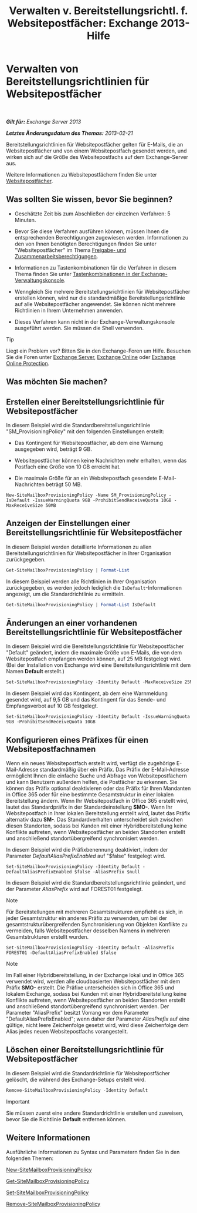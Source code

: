 ﻿---
title: 'Verwalten v. Bereitstellungsrichtl. f. Websitepostfächer: Exchange 2013-Hilfe'
TOCTitle: Verwalten von Bereitstellungsrichtlinien für Websitepostfächer
ms:assetid: 2f160d1a-a031-461f-8d29-c9cd49ca1645
ms:mtpsurl: https://technet.microsoft.com/de-de/library/JJ710340(v=EXCHG.150)
ms:contentKeyID: 50475269
ms.date: 04/24/2018
mtps_version: v=EXCHG.150
ms.translationtype: HT
---

# Verwalten von Bereitstellungsrichtlinien für Websitepostfächer

 

_**Gilt für:** Exchange Server 2013_

_**Letztes Änderungsdatum des Themas:** 2013-02-21_

Bereitstellungsrichtlinien für Websitepostfächer gelten für E-Mails, die an Websitepostfächer und von einem Websitepostfach gesendet werden, und wirken sich auf die Größe des Websitepostfachs auf dem Exchange-Server aus.

Weitere Informationen zu Websitepostfächern finden Sie unter [Websitepostfächer](site-mailboxes-exchange-2013-help.md).

## Was sollten Sie wissen, bevor Sie beginnen?

  - Geschätzte Zeit bis zum Abschließen der einzelnen Verfahren: 5 Minuten.

  - Bevor Sie diese Verfahren ausführen können, müssen Ihnen die entsprechenden Berechtigungen zugewiesen werden. Informationen zu den von Ihnen benötigten Berechtigungen finden Sie unter "Websitepostfächer" im Thema [Freigabe- und Zusammenarbeitsberechtigungen](sharing-and-collaboration-permissions-exchange-2013-help.md).

  - Informationen zu Tastenkombinationen für die Verfahren in diesem Thema finden Sie unter [Tastenkombinationen in der Exchange-Verwaltungskonsole](keyboard-shortcuts-in-the-exchange-admin-center-exchange-online-protection-help.md).

  - Wenngleich Sie mehrere Bereitstellungsrichtlinien für Websitepostfächer erstellen können, wird nur die standardmäßige Bereitstellungsrichtlinie auf alle Websitepostfächer angewendet. Sie können nicht mehrere Richtlinien in Ihrem Unternehmen anwenden.

  - Dieses Verfahren kann nicht in der Exchange-Verwaltungskonsole ausgeführt werden. Sie müssen die Shell verwenden.


> [!TIP]
> Liegt ein Problem vor? Bitten Sie in den Exchange-Foren um Hilfe. Besuchen Sie die Foren unter <A href="https://go.microsoft.com/fwlink/p/?linkid=60612">Exchange Server</A>, <A href="https://go.microsoft.com/fwlink/p/?linkid=267542">Exchange Online</A> oder <A href="https://go.microsoft.com/fwlink/p/?linkid=285351">Exchange Online Protection</A>.



## Was möchten Sie machen?

## Erstellen einer Bereitstellungsrichtlinie für Websitepostfächer

In diesem Beispiel wird die Standardbereitstellungsrichtlinie "SM\_ProvisioningPolicy" mit den folgenden Einstellungen erstellt:

  - Das Kontingent für Websitepostfächer, ab dem eine Warnung ausgegeben wird, beträgt 9 GB.

  - Websitepostfächer können keine Nachrichten mehr erhalten, wenn das Postfach eine Größe von 10 GB erreicht hat.

  - Die maximale Größe für an ein Websitepostfach gesendete E-Mail-Nachrichten beträgt 50 MB.

<!-- end list -->

    New-SiteMailboxProvisioningPolicy -Name SM_ProvisioningPolicy -IsDefault -IssueWarningQuota 9GB -ProhibitSendReceiveQuota 10GB -MaxReceiveSize 50MB

## Anzeigen der Einstellungen einer Bereitstellungsrichtlinie für Websitepostfächer

In diesem Beispiel werden detaillierte Informationen zu allen Bereitstellungsrichtlinien für Websitepostfächer in Ihrer Organisation zurückgegeben.

```powershell
Get-SiteMailboxProvisioningPolicy | Format-List
```

In diesem Beispiel werden alle Richtlinien in Ihrer Organisation zurückgegeben, es werden jedoch lediglich die `IsDefault`-Informationen angezeigt, um die Standardrichtlinie zu ermitteln.

```powershell
Get-SiteMailboxProvisioningPolicy | Format-List IsDefault
```

## Änderungen an einer vorhandenen Bereitstellungsrichtlinie für Websitepostfächer

In diesem Beispiel wird die Bereitstellungsrichtlinie für Websitepostfächer "Default" geändert, indem die maximale Größe von E-Mails, die von dem Websitepostfach empfangen werden können, auf 25 MB festgelegt wird. (Bei der Installation von Exchange wird eine Bereitstellungsrichtlinie mit dem Namen **Default** erstellt.)

```powershell
Set-SiteMailboxProvisioningPolicy -Identity Default -MaxReceiveSize 25MB
```

In diesem Beispiel wird das Kontingent, ab dem eine Warnmeldung gesendet wird, auf 9,5 GB und das Kontingent für das Sende- und Empfangsverbot auf 10 GB festgelegt.

    Set-SiteMailboxProvisioningPolicy -Identity Default -IssueWarningQuota 9GB -ProhibitSendReceiveQuota 10GB

## Konfigurieren eines Präfixes für einen Websitepostfachnamen

Wenn ein neues Websitepostfach erstellt wird, verfügt die zugehörige E-Mail-Adresse standardmäßig über ein Präfix. Das Präfix der E-Mail-Adresse ermöglicht Ihnen die einfache Suche und Abfrage von Websitepostfächern und kann Benutzern außerdem helfen, die Postfächer zu erkennen. Sie können das Präfix optional deaktivieren oder das Präfix für Ihren Mandanten in Office 365 oder für eine bestimmte Gesamtstruktur in einer lokalen Bereitstellung ändern. Wenn Ihr Websitepostfach in Office 365 erstellt wird, lautet das Standardpräfix in der Standardeinstellung **SMO-**. Wenn Ihr Websitepostfach in Ihrer lokalen Bereitstellung erstellt wird, lautet das Präfix alternativ dazu **SM-**. Das Standardverhalten unterscheidet sich zwischen diesen Standorten, sodass bei Kunden mit einer Hybridbereitstellung keine Konflikte auftreten, wenn Websitepostfächer an beiden Standorten erstellt und anschließend standortübergreifend synchronisiert werden.

In diesem Beispiel wird die Präfixbenennung deaktiviert, indem der Parameter *DefaultAliasPrefixEnabled* auf "$false" festgelegt wird.

    Set-SiteMailboxProvisioningPolicy -Identity Default -DefaultAliasPrefixEnabled $false -AliasPrefix $null

In diesem Beispiel wird die Standardbereitstellungsrichtlinie geändert, und der Parameter *AliasPrefix* wird auf FOREST01 festgelegt.


> [!NOTE]
> Für Bereitstellungen mit mehreren Gesamtstrukturen empfiehlt es sich, in jeder Gesamtstruktur ein anderes Präfix zu verwenden, um bei der gesamtstrukturübergreifenden Synchronisierung von Objekten Konflikte zu vermeiden, falls Websitepostfächer desselben Namens in mehreren Gesamtstrukturen erstellt wurden.



    Set-SiteMailboxProvisioningPolicy -Identity Default -AliasPrefix FOREST01 -DefaultAliasPrefixEnabled $false


> [!NOTE]
> Im Fall einer Hybridbereitstellung, in der Exchange lokal und in Office 365 verwendet wird, werden alle cloudbasierten Websitepostfächer mit dem Präfix <STRONG>SMO-</STRONG> erstellt. Die Präfixe unterscheiden sich in Office 365 und lokalem Exchange, sodass bei Kunden mit einer Hybridbereitstellung keine Konflikte auftreten, wenn Websitepostfächer an beiden Standorten erstellt und anschließend standortübergreifend synchronisiert werden. Der Parameter "AliasPrefix" besitzt Vorrang vor dem Parameter "DefaultAliasPrefixEnabled"; wenn daher der Parameter <EM>AliasPrefix</EM> auf eine gültige, nicht leere Zeichenfolge gesetzt wird, wird diese Zeichenfolge dem Alias jedes neuen Websitepostfachs vorangestellt.



## Löschen einer Bereitstellungsrichtlinie für Websitepostfächer

In diesem Beispiel wird die Standardrichtlinie für Websitepostfächer gelöscht, die während des Exchange-Setups erstellt wird.

```powershell
Remove-SiteMailboxProvisioningPolicy -Identity Default
```


> [!IMPORTANT]
> Sie müssen zuerst eine andere Standardrichtlinie erstellen und zuweisen, bevor Sie die Richtlinie <STRONG>Default</STRONG> entfernen können.



## Weitere Informationen

Ausführliche Informationen zu Syntax und Parametern finden Sie in den folgenden Themen:

[New-SiteMailboxProvisioningPolicy](https://technet.microsoft.com/de-de/library/jj218647\(v=exchg.150\))

[Get-SiteMailboxProvisioningPolicy](https://technet.microsoft.com/de-de/library/jj218617\(v=exchg.150\))

[Set-SiteMailboxProvisioningPolicy](https://technet.microsoft.com/de-de/library/jj218624\(v=exchg.150\))

[Remove-SiteMailboxProvisioningPolicy](https://technet.microsoft.com/de-de/library/jj218672\(v=exchg.150\))


